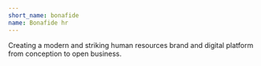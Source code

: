 ```yaml
---
short_name: bonafide
name: Bonafide hr
---
```

Creating a modern and striking human resources brand and digital platform from conception to open business.
